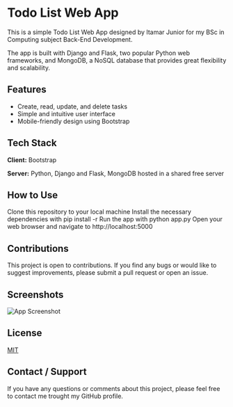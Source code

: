 # Todo List Web App
This is a simple Todo List Web App designed by Itamar Junior for my BSc in Computing subject Back-End Development.

The app is built with Django and Flask, two popular Python web frameworks, and MongoDB, a NoSQL database that provides great flexibility and scalability.





## Features

- Create, read, update, and delete tasks
- Simple and intuitive user interface
- Mobile-friendly design using Bootstrap
## Tech Stack

**Client:** Bootstrap

**Server:** Python, Django and Flask, MongoDB hosted in a shared free server
## How to Use

Clone this repository to your local machine
Install the necessary dependencies with pip install -r 
Run the app with python app.py
Open your web browser and navigate to http://localhost:5000


## Contributions

This project is open to contributions. If you find any bugs or would like to suggest improvements, please submit a pull request or open an issue.


## Screenshots

![App Screenshot](https://via.placeholder.com/468x300?text=App+Screenshot+Here)


## License

[MIT](https://choosealicense.com/licenses/mit/)


## Contact / Support

If you have any questions or comments about this project, please feel free to contact me trought my GitHub profile.

